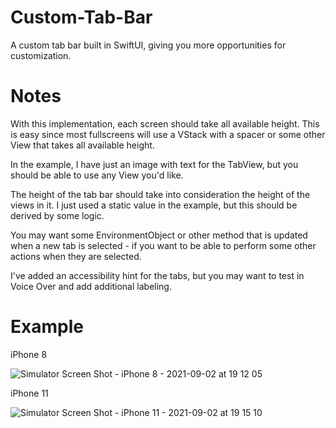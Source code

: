 # Custom-Tab-Bar
A custom tab bar built in SwiftUI, giving you more opportunities for customization.

# Notes
With this implementation, each screen should take all available height. This is easy since most fullscreens will use a VStack with a spacer or some other View that takes all available height.

In the example, I have just an image with text for the TabView, but you should be able to use any View you'd like.

The height of the tab bar should take into consideration the height of the views in it. I just used a static value in the example, but this should be derived by some logic.

You may want some EnvironmentObject or other method that is updated when a new tab is selected - if you want to be able to perform some other actions when they are selected.

I've added an accessibility hint for the tabs, but you may want to test in Voice Over and add additional labeling.

# Example

iPhone 8

![Simulator Screen Shot - iPhone 8 - 2021-09-02 at 19 12 05](https://user-images.githubusercontent.com/81925718/131932259-a80c2f1c-6b35-4503-a018-eefb9c318ed1.png)

iPhone 11

![Simulator Screen Shot - iPhone 11 - 2021-09-02 at 19 15 10](https://user-images.githubusercontent.com/81925718/131932268-2a638ba1-3245-4ae7-b771-42ef3256cba0.png)

